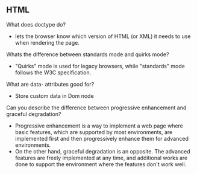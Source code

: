


## HTML

What does doctype do?
- lets the browser know which version of HTML (or XML) it needs to use when rendering the page. 

Whats the difference between standards mode and quirks mode?
- "Quirks" mode is used for legacy browsers, while "standards" mode follows the W3C specification. 

What are data- attributes good for? 
- Store custom data in Dom node


Can you describe the difference between progressive enhancement and graceful degradation?
- Progressive enhancement is a way to implement a web page where basic features, which are supported by most environments, are implemented first and then progressively enhance them for advanced environments.
- On the other hand, graceful degradation is an opposite. The advanced features are freely implemented at any time, and additional works are done to support the environment where the features don't work well.